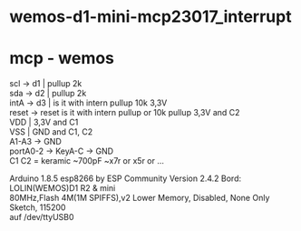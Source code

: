 # wemos-d1-mini-mcp23017_interrupt

# mcp   - wemos  
scl   -> d1 | pullup 2k  
sda   -> d2 | pullup 2k  
intA  -> d3 | is it with intern pullup 10k 3,3V  
reset -> reset is it with intern pullup or 10k pullup 3,3V and C2  
VDD | 3,3V and C1  
VSS | GND and C1, C2  
A1-A3 -> GND  
portA0-2 -> KeyA-C -> GND  
C1 C2 = keramic ~700pF ~x7r or x5r or ...   

Arduino 1.8.5
esp8266 by ESP Community Version 2.4.2
Bord: LOLIN(WEMOS)D1 R2 & mini  
80MHz,Flash 4M(1M SPIFFS),v2 Lower Memory, Disabled, None Only Sketch, 115200  
auf /dev/ttyUSB0  

